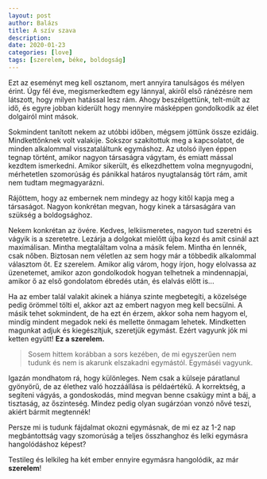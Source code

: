 ```yaml
---
layout: post
author: Balázs
title: A szív szava
description: 
date: 2020-01-23 
categories: [love]
tags: [szerelem, béke, boldogság]
---
```

Ezt az eseményt meg kell osztanom, mert annyira tanulságos és mélyen érint.
Úgy fél éve, megismerkedtem egy lánnyal, akiről első ránézésre nem látszott, hogy milyen hatással lesz rám.
Ahogy beszélgettünk, telt-múlt az idő, és egyre jobban kiderült hogy mennyire másképpen gondolkodik az élet dolgairól mint mások.

Sokmindent tanított nekem az utóbbi időben, mégsem jöttünk össze ezidáig. Mindkettőnknek volt valakije. Sokszor szakítottuk meg a kapcsolatot, de minden alkalommal visszataláltunk egymáshoz. Az utolsó ilyen éppen tegnap történt, amikor nagyon társaságra vágytam, és emiatt mással kezdtem ismerkedni. Amikor sikerült, és elkezdhettem volna megnyugodni, mérhetetlen szomorúság és pánikkal határos nyugtalanság tört rám, amit nem tudtam megmagyarázni.

Rájöttem, hogy az embernek nem mindegy az hogy kitől kapja meg a társaságot. Nagyon konkrétan megvan, hogy kinek a társaságára van szükség a boldogsághoz.

Nekem konkrétan az övére. Kedves, lelkiismeretes, nagyon tud szeretni és vágyik is a szeretetre. Lezárja a dolgokat mielőtt újba kezd és amit csinál azt maximálisan. Mintha megtaláltam volna a másik felem. Mintha én lennék, csak nőben. Biztosan nem véletlen az sem hogy már a többedik alkalommal választom őt. Ez szerelem. Amikor alig várom, hogy írjon, hogy elolvassa az üzenetemet, amikor azon gondolkodok hogyan telhetnek a mindennapjai, amikor ő az első gondolatom ébredés után, és elalvás előtt is...

Ha az ember talál valakit akinek a hiánya szinte megbetegíti, a közelsége pedig örömmel tölti el, akkor azt az embert nagyon meg kell becsülni. A másik tehet sokmindent, de ha ezt én érzem, akkor soha nem hagyom el, mindíg mindent megadok neki és mellette önmagam lehetek. Mindketten magunkat adjuk és kiegészítjuk, szeretjük egymást. Ezért vagyunk jók mi ketten együtt! **Ez a szerelem.**

> Sosem hittem korábban a sors kezében, de mi egyszerűen nem tudunk és nem is akarunk elszakadni egymástól. Egymáséi vagyunk.

Igazán mondhatom rá, hogy különleges. Nem csak a külseje páratlanul gyönyörű, de az élethez való hozzáállása is példaértékű. A korrektség, a segíteni vágyás, a gondoskodás, mind megvan benne csakúgy mint a báj, a tisztaság, az őszinteség. Mindez pedig olyan sugárzóan vonzó nővé teszi, akiért bármit megtennék!

Persze mi is tudunk fájdalmat okozni egymásnak, de mi ez az 1-2 nap megbántottság vagy szomorúság a teljes összhanghoz és lelki egymásra hangolódáshoz képest?

Testileg és lelkileg ha két ember ennyire egymásra hangolódik, az már **szerelem**!
